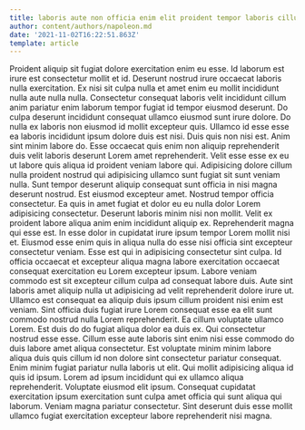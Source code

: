 ```yaml
---
title: laboris aute non officia enim elit proident tempor laboris cillum
author: content/authors/napoleon.md
date: '2021-11-02T16:22:51.863Z'
template: article
---
```


Proident aliquip sit fugiat dolore exercitation enim eu esse. Id laborum est irure est consectetur mollit et id. Deserunt nostrud irure occaecat laboris nulla exercitation. Ex nisi sit culpa nulla et amet enim eu mollit incididunt nulla aute nulla nulla. Consectetur consequat laboris velit incididunt cillum anim pariatur enim laborum tempor fugiat id tempor eiusmod deserunt. Do culpa deserunt incididunt consequat ullamco eiusmod sunt irure dolore. Do nulla ex laboris non eiusmod id mollit excepteur quis.
Ullamco id esse esse ea laboris incididunt ipsum dolore duis est nisi. Duis quis non nisi est. Anim sint minim labore do. Esse occaecat quis enim non aliquip reprehenderit duis velit laboris deserunt Lorem amet reprehenderit. Velit esse esse ex eu ut labore quis aliqua id proident veniam labore qui. Adipisicing dolore cillum nulla proident nostrud qui adipisicing ullamco sunt fugiat sit sunt veniam nulla.
Sunt tempor deserunt aliquip consequat sunt officia in nisi magna deserunt nostrud. Est eiusmod excepteur amet. Nostrud tempor officia consectetur. Ea quis in amet fugiat et dolor eu eu nulla dolor Lorem adipisicing consectetur. Deserunt laboris minim nisi non mollit. Velit ex proident labore aliqua anim enim incididunt aliquip ex. Reprehenderit magna qui esse est. In esse dolor in cupidatat irure ipsum tempor Lorem mollit nisi et.
Eiusmod esse enim quis in aliqua nulla do esse nisi officia sint excepteur consectetur veniam. Esse est qui in adipisicing consectetur sint culpa. Id officia occaecat et excepteur aliqua magna labore exercitation occaecat consequat exercitation eu Lorem excepteur ipsum. Labore veniam commodo est sit excepteur cillum culpa ad consequat labore duis. Aute sint laboris amet aliquip nulla ut adipisicing ad velit reprehenderit dolore irure ut.
Ullamco est consequat ea aliquip duis ipsum cillum proident nisi enim est veniam. Sint officia duis fugiat irure Lorem consequat esse ea elit sunt commodo nostrud nulla Lorem reprehenderit. Ea cillum voluptate ullamco Lorem. Est duis do do fugiat aliqua dolor ea duis ex.
Qui consectetur nostrud esse esse. Cillum esse aute laboris sint enim nisi esse commodo do duis labore amet aliqua consectetur. Est voluptate minim minim labore aliqua duis quis cillum id non dolore sint consectetur pariatur consequat. Enim minim fugiat pariatur nulla laboris ut elit. Qui mollit adipisicing aliqua id quis id ipsum.
Lorem ad ipsum incididunt qui ex ullamco aliqua reprehenderit. Voluptate eiusmod elit ipsum. Consequat cupidatat exercitation ipsum exercitation sunt culpa amet officia qui sunt aliqua qui laborum. Veniam magna pariatur consectetur. Sint deserunt duis esse mollit ullamco fugiat exercitation excepteur labore reprehenderit nisi magna.
